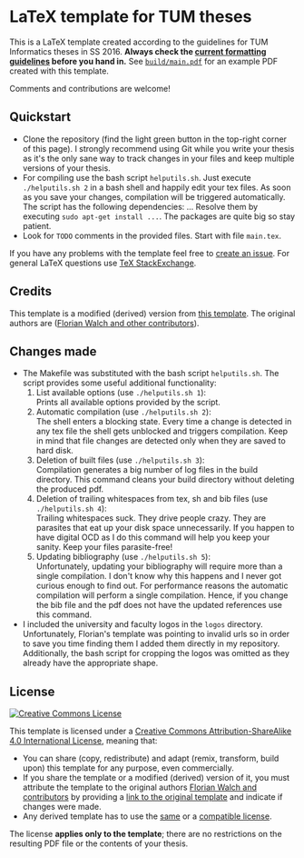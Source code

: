 # LaTeX template for TUM theses

This is a LaTeX template created according to the guidelines for TUM Informatics theses in SS 2016. **Always check the [current formatting guidelines][thesis-guidelines] before you hand in.** See [`build/main.pdf`][sample-pdf] for an example PDF created with this template.

Comments and contributions are welcome!

## Quickstart

 * Clone the repository (find the light green button in the top-right corner of this page). I strongly recommend using Git while you write your thesis as it's the only sane way to track changes in your files and keep multiple versions of your thesis.
 * For compiling use the bash script `helputils.sh`. Just execute `./helputils.sh 2` in a bash shell and happily edit your tex files. As soon as you save your changes, compilation will be triggered automatically. The script has the following dependencies: ... Resolve them by executing `sudo apt-get install ...`. The packages are quite big so stay patient.
 * Look for `TODO` comments in the provided files. Start with file `main.tex`.


If you have any problems with the template feel free to [create an issue][issue]. For general LaTeX questions use [TeX StackExchange][tex-se].

## Credits

This template is a modified (derived) version from [this template][orig-template-url]. The original authors are ([Florian Walch and other contributors][orig-template-authors]).

## Changes made

* The Makefile was substituted with the bash script `helputils.sh`. The script provides some useful additional functionality:
	1. List available options (use `./helputils.sh 1`):  
		Prints all available options provided by the script.
	2. Automatic compilation (use `./helputils.sh 2`):  
		The shell enters a blocking state. Every time a change is detected in any tex file the shell gets unblocked and triggers compilation. Keep in mind that file changes are detected only when they are saved to hard disk.
	3. Deletion of built files (use `./helputils.sh 3`):  
		Compilation generates a big number of log files in the build directory. This command cleans your build directory without deleting the produced pdf.
	4. Deletion of trailing whitespaces from tex, sh and bib files (use `./helputils.sh 4`):  
		Trailing whitespaces suck. They drive people crazy. They are parasites that eat up your disk space unnecessarily. If you happen to have digital OCD as I do this command will help you keep your sanity. Keep your files parasite-free!
	5. Updating bibliography (use `./helputils.sh 5`):  
		Unfortunately, updating your bibliography will require more than a single compilation. I don't know why this happens and I never got curious enough to find out. For performance reasons the automatic compilation will perform a single compilation. Hence, if you change the bib file and the pdf does not have the updated references use this command.
* I included the university and faculty logos in the `logos` directory. Unfortunately, Florian's template was pointing to invalid urls so in order to save you time finding them I added them directly in my repository. Additionally, the bash script for cropping the logos was omitted as they already have the appropriate shape.

## License

[![Creative Commons License][license-image]][license]

This template is licensed under a [Creative Commons Attribution-ShareAlike 4.0 International License][license], meaning that:

 * You can share (copy, redistribute) and adapt (remix, transform, build upon) this template for any purpose, even commercially.
 * If you share the template or a modified (derived) version of it, you must attribute the template to the original authors [Florian Walch and contributors][orig-template-authors] by providing a [link to the original template][orig-template-url] and indicate if changes were made.
 * Any derived template has to use the [same][license] or a [compatible license][license-compatible].

The license **applies only to the template**; there are no restrictions on the resulting PDF file or the contents of your thesis.

[issue]: https://github.com/nnedkov/tum-thesis-latex/issues
[license-compatible]: https://creativecommons.org/compatiblelicenses
[license-image]: https://i.creativecommons.org/l/by-sa/4.0/88x31.png
[license]: https://creativecommons.org/licenses/by-sa/4.0/
[orig-template-authors]: https://github.com/fwalch/tum-thesis-latex/graphs/contributors
[orig-template-url]: https://github.com/fwalch/tum-thesis-latex
[sample-pdf]: https://raw.github.com/nnedkov/tum-thesis-latex/master/build/main.pdf
[template-download]: https://github.com/nnedkov/tum-thesis-latex/archive/master.zip
[tex-se]: https://tex.stackexchange.com/
[thesis-guidelines]: http://www.in.tum.de/en/current-students/administrative-matters/thesis-guidelines-and-topics.html
